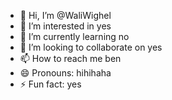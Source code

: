 - 👋 Hi, I’m @WaliWighel
- 👀 I’m interested in yes
- 🌱 I’m currently learning no
- 💞️ I’m looking to collaborate on yes
- 📫 How to reach me ben
- 😄 Pronouns: hihihaha
- ⚡ Fun fact: yes

<!---
WaliWighel/WaliWighel is a ✨ special ✨ repository because its `README.md` (this file) appears on your GitHub profile.
You can click the Preview link to take a look at your changes.
--->
